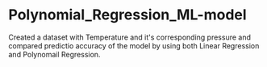 # Polynomial_Regression_ML-model
Created a dataset with Temperature and it's corresponding pressure and compared predictio accuracy of the model by using both Linear Regression and Polynomail Regression.
